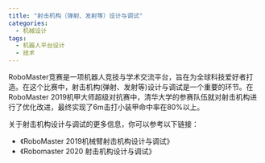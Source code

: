 ```yaml
---  
title: "射击机构（弹射、发射等）设计与调试"  
categories:  
  - 机械设计  
tags: 
  - 机器人平台设计 
  - 技术  
---  
```


RoboMaster竞赛是一项机器人竞技与学术交流平台，旨在为全球科技爱好者打造。在这个比赛中，射击机构(弹射、发射等)设计与调试是一个重要的环节。在RoboMaster 2019机甲大师超级对抗赛中，清华大学的参赛队伍就对射击机构进行了优化改进，最终实现了6m击打小装甲命中率在80%以上。

关于射击机构设计与调试的更多信息，你可以参考以下链接：
- 《RoboMaster 2019机械臂射击机构设计与调试》
- 《Robomaster 2020 射击机构设计与调试》 
